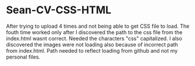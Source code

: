 # Sean-CV-CSS-HTML
After trying to upload 4 times and not being able to get CSS file to load. The fouth time worked only after I discovered the path to the css file from the index.html wasnt correct. Needed the characters "css" capitalized. I also discovered the images were not loading also because of incorrect path from index.html. Path needed to reflect loading from github and not my personal files.
